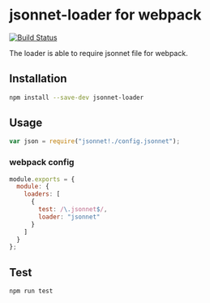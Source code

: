 jsonnet-loader for webpack
==========================================
[![Build Status](https://travis-ci.org/SparrowJang/jsonnet-loader.svg?branch=master)](https://travis-ci.org/SparrowJang/jsonnet-loader)

The loader is able to require jsonnet file for webpack.

## Installation

```sh
npm install --save-dev jsonnet-loader
```

## Usage

```js
var json = require("jsonnet!./config.jsonnet");
```


### webpack config

```js
module.exports = {
  module: {
    loaders: [
      {
        test: /\.jsonnet$/,
        loader: "jsonnet"
      }
    ]
  }
};
```

## Test

```sh
npm run test
```


